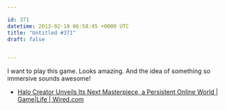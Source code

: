 ```yaml
---

id: 371
datetime: 2013-02-18 06:58:45 +0000 UTC
title: "Untitled #371"
draft: false


---
```


I want to play this game. Looks amazing. And the idea of something so immersive sounds awesome! 

 
 * [Halo Creator Unveils Its Next Masterpiece, a Persistent Online World | Game|Life | Wired.com](http://www.wired.com/gamelife/2013/02/bungie-destiny/)


